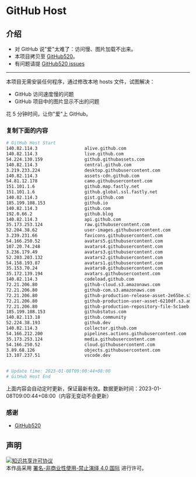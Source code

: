 # GitHub Host
## 介绍
- 对 GitHub 说"爱"太难了：访问慢、图片加载不出来。
- 本项目拷贝至 [GitHub520](https://github.com/521xueweihan/GitHub520)。
- 有问题请提 [GitHub520 issues](https://github.com/521xueweihan/GitHub520/issues/new)

---

本项目无需安装任何程序，通过修改本地 hosts 文件，试图解决：
- GitHub 访问速度慢的问题
- GitHub 项目中的图片显示不出的问题

花 5 分钟时间，让你"爱"上 GitHub。

### 复制下面的内容
```bash
# GitHub Host Start
140.82.114.3                  alive.github.com
140.82.114.3                  live.github.com
54.224.130.159                github.githubassets.com
140.82.114.3                  central.github.com
3.219.233.224                 desktop.githubusercontent.com
140.82.114.3                  assets-cdn.github.com
54.81.12.178                  camo.githubusercontent.com
151.101.1.6                   github.map.fastly.net
151.101.1.6                   github.global.ssl.fastly.net
140.82.114.3                  gist.github.com
185.199.108.153               github.io
140.82.114.3                  github.com
192.0.66.2                    github.blog
140.82.114.3                  api.github.com
35.173.253.124                raw.githubusercontent.com
52.204.38.62                  user-images.githubusercontent.com
3.239.231.66                  favicons.githubusercontent.com
54.166.250.52                 avatars5.githubusercontent.com
107.20.74.248                 avatars4.githubusercontent.com
3.236.179.49                  avatars3.githubusercontent.com
52.203.203.132                avatars2.githubusercontent.com
54.158.193.87                 avatars1.githubusercontent.com
35.153.70.24                  avatars0.githubusercontent.com
35.172.139.194                avatars.githubusercontent.com
140.82.114.3                  codeload.github.com
72.21.206.80                  github-cloud.s3.amazonaws.com
72.21.206.80                  github-com.s3.amazonaws.com
72.21.206.80                  github-production-release-asset-2e65be.s3.amazonaws.com
72.21.206.80                  github-production-user-asset-6210df.s3.amazonaws.com
72.21.206.80                  github-production-repository-file-5c1aeb.s3.amazonaws.com
185.199.108.153               githubstatus.com
140.82.113.18                 github.community
52.224.38.193                 github.dev
140.82.114.3                  collector.github.com
54.166.212.200                pipelines.actions.githubusercontent.com
35.173.253.124                media.githubusercontent.com
54.166.250.52                 cloud.githubusercontent.com
3.89.68.126                   objects.githubusercontent.com
13.107.237.51                 vscode.dev


# Update time: 2023-01-08T09:00:44+08:00
# GitHub Host End

```
上面内容会自动定时更新，保证最新有效。数据更新时间：2023-01-08T09:00:44+08:00（内容无变动不会更新）

### 感谢

- [GitHub520](https://github.com/521xueweihan/GitHub520)

## 声明
<a rel="license" href="https://creativecommons.org/licenses/by-nc-nd/4.0/deed.zh"><img alt="知识共享许可协议" style="border-width: 0" src="https://licensebuttons.net/l/by-nc-nd/4.0/88x31.png"></a><br>本作品采用 <a rel="license" href="https://creativecommons.org/licenses/by-nc-nd/4.0/deed.zh">署名-非商业性使用-禁止演绎 4.0 国际</a> 进行许可。